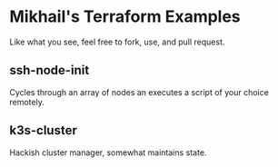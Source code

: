 # Mikhail's Terraform Examples
Like what you see, feel free to fork, use, and pull request.

## ssh-node-init 
Cycles through an array of nodes an executes a script of your choice remotely.


## k3s-cluster
Hackish cluster manager, somewhat maintains state.

